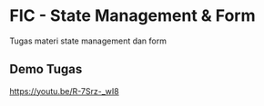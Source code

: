 # FIC - State Management & Form
Tugas materi state management dan form

## Demo Tugas
https://youtu.be/R-7Srz-_wI8